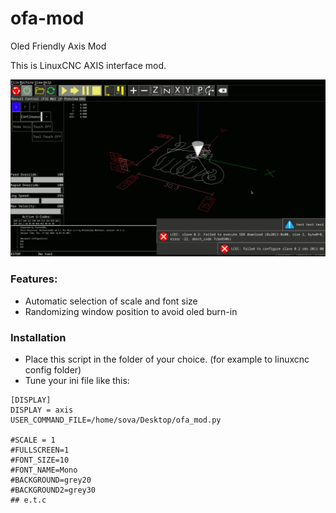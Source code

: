 # ofa-mod
Oled Friendly Axis Mod

This is LinuxCNC AXIS interface mod.

![screenshot](doc/ofa_screnshot.png)

### Features:
* Automatic selection of scale and font size
* Randomizing window position to avoid oled burn-in

### Installation
* Place this script in the folder of your choice. (for example to linuxcnc config folder)
* Tune your ini file like this:

```
[DISPLAY]
DISPLAY = axis
USER_COMMAND_FILE=/home/sova/Desktop/ofa_mod.py

#SCALE = 1
#FULLSCREEN=1
#FONT_SIZE=10
#FONT_NAME=Mono
#BACKGROUND=grey20
#BACKGROUND2=grey30
## e.t.c
```
